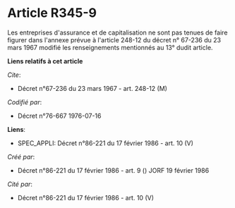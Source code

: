 # Article R345-9

Les entreprises d'assurance et de capitalisation ne sont pas tenues de faire figurer dans l'annexe prévue à l'article 248-12
du décret n° 67-236 du 23 mars 1967 modifié les renseignements mentionnés au 13° dudit article.

**Liens relatifs à cet article**

_Cite_:

  - Décret n°67-236 du 23 mars 1967 - art. 248-12 (M)

_Codifié par_:

  - Décret n°76-667 1976-07-16

**Liens**:

  - SPEC_APPLI: Décret n°86-221 du 17 février 1986 - art. 10 (V)

_Créé par_:

  - Décret n°86-221 du 17 février 1986 - art. 9 () JORF 19 février 1986

_Cité par_:

  - Décret n°86-221 du 17 février 1986 - art. 10 (V)
